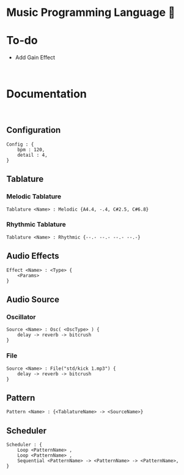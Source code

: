 # Music Programming Language 🎵

# To-do
- Add Gain Effect
<br>

# Documentation

<br>

<h2 id="configuration">Configuration</h2>

```
Config : {
    bpm : 120,
    detail : 4,
}
```

<h2 id="tablature">Tablature</h2>

### Melodic Tablature
```
Tablature <Name> : Melodic {A4.4, -.4, C#2.5, C#6.8}
```

### Rhythmic Tablature
```
Tablature <Name> : Rhythmic {--.- --.- --.- --.-}
```

<h2 id="audio-effects">Audio Effects</h2>

```
Effect <Name> : <Type> {
    <Params>
}
```

<h2 id="source">Audio Source</h2>

### Oscillator
```
Source <Name> : Osc( <OscType> ) {
    delay -> reverb -> bitcrush
}
```

### File
```
Source <Name> : File("std/kick 1.mp3") {
    delay -> reverb -> bitcrush
}
```

<h2 id="pattern">Pattern</h2>


```
Pattern <Name> : {<TablatureName> -> <SourceName>}
```

<h2 id="scheduler">Scheduler</h2>


```
Scheduler : {
    Loop <PatternName> ,
    Loop <PatternName> ,
    Sequential <PatternName> -> <PatternName> -> <PatternName>,
}
```